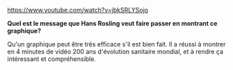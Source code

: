 https://www.youtube.com/watch?v=jbkSRLYSojo

**Quel est le message que Hans Rosling veut faire passer en montrant ce graphique?**

Qu'un graphique peut être très efficace s'il est bien fait. Il a réussi à montrer en 4 minutes de vidéo 200 ans d'évolution sanitaire mondial, et à rendre ça intéressant et compréhensible. 